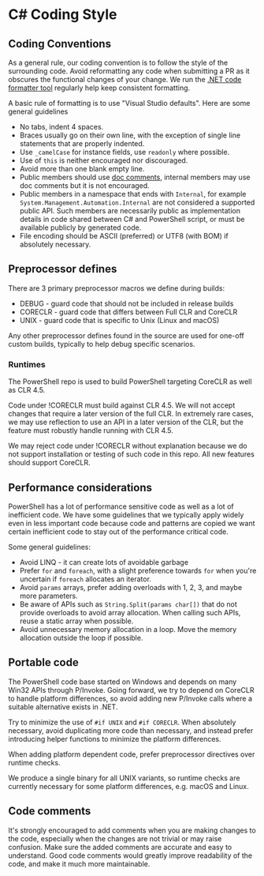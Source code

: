 
# C# Coding Style

## Coding Conventions

As a general rule, our coding convention is to follow the style of the surrounding code.
Avoid reformatting any code when submitting a PR as it obscures the functional changes of your change.
We run the [.NET code formatter tool](https://github.com/dotnet/codeformatter) regularly help keep consistent formatting.

A basic rule of formatting is to use "Visual Studio defaults".
Here are some general guidelines

* No tabs, indent 4 spaces.
* Braces usually go on their own line,
  with the exception of single line statements that are properly indented.
* Use `_camelCase` for instance fields,
  use `readonly` where possible.
* Use of `this` is neither encouraged nor discouraged.
* Avoid more than one blank empty line.
* Public members should use [doc comments](https://msdn.microsoft.com/en-us/library/b2s063f7.aspx),
  internal members may use doc comments but it is not encouraged.
* Public members in a namespace that ends with `Internal`,
  for example `System.Management.Automation.Internal` are not considered a supported public API.
  Such members are necessarily public as implementation details in code shared between C# and PowerShell script,
  or must be available publicly by generated code.
* File encoding should be ASCII (preferred)
  or UTF8 (with BOM) if absolutely necessary.

## Preprocessor defines

There are 3 primary preprocessor macros we define during builds:

* DEBUG - guard code that should not be included in release builds
* CORECLR - guard code that differs between Full CLR and CoreCLR
* UNIX - guard code that is specific to Unix (Linux and macOS)

Any other preprocessor defines found in the source are used for one-off custom builds,
typically to help debug specific scenarios.

### Runtimes

The PowerShell repo is used to build PowerShell targeting CoreCLR as well as CLR 4.5.

Code under !CORECLR must build against CLR 4.5.
We will not accept changes that require a later version of the full CLR.
In extremely rare cases, we may use reflection to use an API in a later version of the CLR,
but the feature must robustly handle running with CLR 4.5.

We may reject code under !CORECLR without explanation because
we do not support installation or testing of such code in this repo.
All new features should support CoreCLR.

## Performance considerations

PowerShell has a lot of performance sensitive code as well as a lot of inefficient code.
We have some guidelines that we typically apply widely even in less important code
because code and patterns are copied we want certain inefficient code to stay out of the performance critical code.

Some general guidelines:

* Avoid LINQ - it can create lots of avoidable garbage
* Prefer `for` and `foreach`,
  with a slight preference towards `for` when you're uncertain if `foreach` allocates an iterator.
* Avoid `params` arrays, prefer adding overloads with 1, 2, 3, and maybe more parameters.
* Be aware of APIs such as `String.Split(params char[])` that do not provide overloads to avoid array allocation.
  When calling such APIs, reuse a static array when possible.
* Avoid unnecessary memory allocation in a loop.
  Move the memory allocation outside the loop if possible.

## Portable code

The PowerShell code base started on Windows and depends on many Win32 APIs through P/Invoke.
Going forward, we try to depend on CoreCLR to handle platform differences,
so avoid adding new P/Invoke calls where a suitable alternative exists in .NET.

Try to minimize the use of `#if UNIX` and `#if CORECLR`.
When absolutely necessary, avoid duplicating more code than necessary,
and instead prefer introducing helper functions to minimize the platform differences.

When adding platform dependent code, prefer preprocessor directives
over runtime checks.

We produce a single binary for all UNIX variants,
so runtime checks are currently necessary for some platform differences, e.g. macOS and Linux.

## Code comments

It's strongly encouraged to add comments when you are making changes to the code,
especially when the changes are not trivial or may raise confusion.
Make sure the added comments are accurate and easy to understand.
Good code comments would greatly improve readability of the code, and make it much more maintainable.

